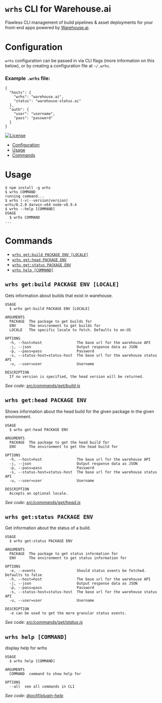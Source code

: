 `wrhs` CLI for Warehouse.ai
====

Flawless CLI management of build pipelines & asset deployments for your front-end apps powered by [Warehouse.ai].

# Configuration
`wrhs` configuration can be passed in via CLI flags (more information on this below), or by creating a configuration file at `~/.wrhs`.
### Example `.wrhs` file:
```
{
  "hosts": {
    "wrhs": "warehouse.ai",
    "status": "warehouse-status.ai"
  },
  "auth": {
    "user": "username",
    "pass": "password"
  }
}
```


[![License](https://img.shields.io/npm/l/wrhs.svg)](https://github.com/warehouseai/wrhs/blob/master/package.json)

<!-- toc -->
* [Configuration](#configuration)
* [Usage](#usage)
* [Commands](#commands)
<!-- tocstop -->
# Usage
<!-- usage -->
```sh-session
$ npm install -g wrhs
$ wrhs COMMAND
running command...
$ wrhs (-v|--version|version)
wrhs/0.2.0 darwin-x64 node-v8.9.4
$ wrhs --help [COMMAND]
USAGE
  $ wrhs COMMAND
...
```
<!-- usagestop -->
# Commands
<!-- commands -->
* [`wrhs get:build PACKAGE ENV [LOCALE]`](#wrhs-getbuild-package-env-locale)
* [`wrhs get:head PACKAGE ENV`](#wrhs-gethead-package-env)
* [`wrhs get:status PACKAGE ENV`](#wrhs-getstatus-package-env)
* [`wrhs help [COMMAND]`](#wrhs-help-command)

## `wrhs get:build PACKAGE ENV [LOCALE]`

Gets information about builds that exist in warehouse.

```
USAGE
  $ wrhs get:build PACKAGE ENV [LOCALE]

ARGUMENTS
  PACKAGE  The package to get builds for
  ENV      The environment to get builds for
  LOCALE   The specific locale to fetch. Defaults to en-US

OPTIONS
  -h, --host=host                The base url for the warehouse API
  -j, --json                     Output response data as JSON
  -p, --pass=pass                Password
  -s, --status-host=status-host  The base url for the warehouse status API
  -u, --user=user                Username

DESCRIPTION
  If no version is specified, the head version will be returned.
```

_See code: [src/commands/get/build.js](https://github.com/warehouseai/wrhs/blob/v0.2.0/src/commands/get/build.js)_

## `wrhs get:head PACKAGE ENV`

Shows information about the head build for the given package in the given environment.

```
USAGE
  $ wrhs get:head PACKAGE ENV

ARGUMENTS
  PACKAGE  The package to get the head build for
  ENV      The environment to get the head build for

OPTIONS
  -h, --host=host                The base url for the warehouse API
  -j, --json                     Output response data as JSON
  -p, --pass=pass                Password
  -s, --status-host=status-host  The base url for the warehouse status API
  -u, --user=user                Username

DESCRIPTION
  Accepts an optional locale.
```

_See code: [src/commands/get/head.js](https://github.com/warehouseai/wrhs/blob/v0.2.0/src/commands/get/head.js)_

## `wrhs get:status PACKAGE ENV`

Get information about the status of a build.

```
USAGE
  $ wrhs get:status PACKAGE ENV

ARGUMENTS
  PACKAGE  The package to get status information for
  ENV      The environment to get status information for

OPTIONS
  -e, --events                   Should status events be fetched. Defaults to false
  -h, --host=host                The base url for the warehouse API
  -j, --json                     Output response data as JSON
  -p, --pass=pass                Password
  -s, --status-host=status-host  The base url for the warehouse status API
  -u, --user=user                Username

DESCRIPTION
  -e can be used to get the more granular status events.
```

_See code: [src/commands/get/status.js](https://github.com/warehouseai/wrhs/blob/v0.2.0/src/commands/get/status.js)_

## `wrhs help [COMMAND]`

display help for wrhs

```
USAGE
  $ wrhs help [COMMAND]

ARGUMENTS
  COMMAND  command to show help for

OPTIONS
  --all  see all commands in CLI
```

_See code: [@oclif/plugin-help](https://github.com/oclif/plugin-help/blob/v2.1.2/src/commands/help.ts)_
<!-- commandsstop -->


[Warehouse.ai]: https://github.com/godaddy/warehouse.ai
